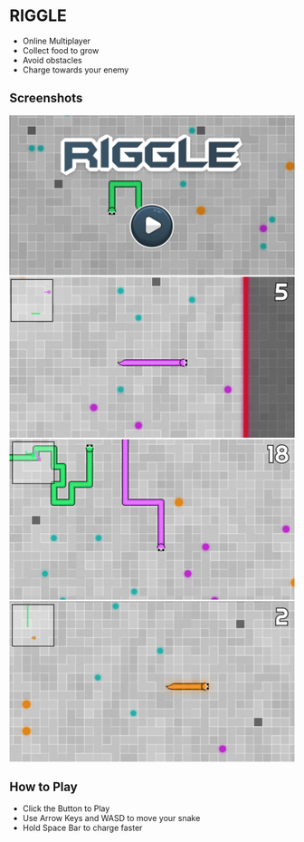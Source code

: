 # RIGGLE

<div align="center">
</div>

- Online Multiplayer
- Collect food to grow
- Avoid obstacles 
- Charge towards your enemy

## Screenshots
![](images/image1.png)
![](images/image2.png)
![](images/image3.png)
![](images/image4.png)

## How to Play
- Click the Button to Play
- Use Arrow Keys and WASD to move your snake
- Hold Space Bar to charge faster
